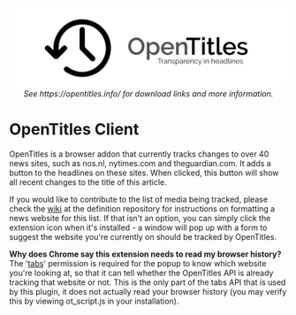 <p align="center">
 <img src="https://raw.githubusercontent.com/Fdebijl/OpenTitles/master/images/header.png")/>
 <i>See https://opentitles.info/ for download links and more information.</i>
</p>

# OpenTitles Client
OpenTitles is a browser addon that currently tracks changes to over 40 news sites, such as nos.nl, nytimes.com and theguardian.com. It adds a button to the headlines on these sites. When clicked, this button will show all recent changes to the title of this article.

If you would like to contribute to the list of media being tracked, please check the [wiki](https://github.com/opentitles/definition/wiki) at the definition repository for instructions on formatting a news website for this list. If that isn't an option, you can simply click the extension icon when it's installed - a window will pop up with a form to suggest the website you're currently on should be tracked by OpenTitles.

**Why does Chrome say this extension needs to read my browser history?**  
The '[tabs](https://developer.chrome.com/extensions/tabs)' permission is required for the popup to know which website you're looking at, so that it can tell whether the OpenTitles API is already tracking that website or not. This is the only part of the tabs API that is used by this plugin, it does not actually read your browser history (you may verify this by viewing ot_script.js in your installation).
